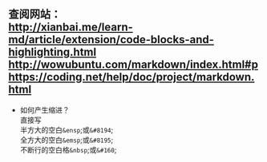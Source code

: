 查阅网站：<br> <http://xianbai.me/learn-md/article/extension/code-blocks-and-highlighting.html> 
        <br> <http://wowubuntu.com/markdown/index.html#p>
        <br> https://coding.net/help/doc/project/markdown.html
---------------------------------------------------------------------------------------        
* 如何产生缩进？
 <br> 直接写
<br>半方大的空白``&ensp``;或``&#8194``;
<br>全方大的空白``&emsp``;或``&#8195``;
<br>不断行的空白格``&nbsp``;或``&#160``;
